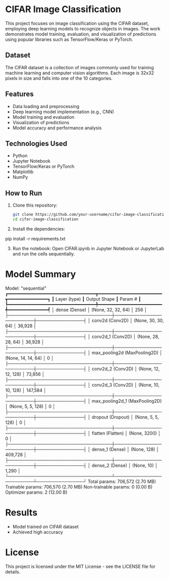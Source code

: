 # CIFAR Image Classification

This project focuses on image classification using the CIFAR dataset, employing deep learning models to recognize objects in images. The work demonstrates model training, evaluation, and visualization of predictions using popular libraries such as TensorFlow/Keras or PyTorch.

## Dataset

The CIFAR dataset is a collection of images commonly used for training machine learning and computer vision algorithms. Each image is 32x32 pixels in size and falls into one of the 10 categories.

## Features

- Data loading and preprocessing
- Deep learning model implementation (e.g., CNN)
- Model training and evaluation
- Visualization of predictions
- Model accuracy and performance analysis

## Technologies Used

- Python
- Jupyter Notebook
- TensorFlow/Keras or PyTorch
- Matplotlib
- NumPy

## How to Run

1. Clone this repository:
   ```bash
   git clone https://github.com/your-username/cifar-image-classification.git
   cd cifar-image-classification

2. Install the dependencies:

pip install -r requirements.txt


3. Run the notebook: Open CIFAR.ipynb in Jupyter Notebook or JupyterLab and run the cells sequentially.


# Model Summary 

Model: "sequential"
┏━━━━━━━━━━━━━━━━━━━━━━━━━━━━━━━━━┳━━━━━━━━━━━━━━━━━━━━━━━━┳━━━━━━━━━━━━━━━┓
┃ Layer (type)                    ┃ Output Shape           ┃       Param # ┃
┡━━━━━━━━━━━━━━━━━━━━━━━━━━━━━━━━━╇━━━━━━━━━━━━━━━━━━━━━━━━╇━━━━━━━━━━━━━━━┩
│ dense (Dense)                   │ (None, 32, 32, 64)     │           256 │
├─────────────────────────────────┼────────────────────────┼───────────────┤
│ conv2d (Conv2D)                 │ (None, 30, 30, 64)     │        36,928 │
├─────────────────────────────────┼────────────────────────┼───────────────┤
│ conv2d_1 (Conv2D)               │ (None, 28, 28, 64)     │        36,928 │
├─────────────────────────────────┼────────────────────────┼───────────────┤
│ max_pooling2d (MaxPooling2D)    │ (None, 14, 14, 64)     │             0 │
├─────────────────────────────────┼────────────────────────┼───────────────┤
│ conv2d_2 (Conv2D)               │ (None, 12, 12, 128)    │        73,856 │
├─────────────────────────────────┼────────────────────────┼───────────────┤
│ conv2d_3 (Conv2D)               │ (None, 10, 10, 128)    │       147,584 │
├─────────────────────────────────┼────────────────────────┼───────────────┤
│ max_pooling2d_1 (MaxPooling2D)  │ (None, 5, 5, 128)      │             0 │
├─────────────────────────────────┼────────────────────────┼───────────────┤
│ dropout (Dropout)               │ (None, 5, 5, 128)      │             0 │
├─────────────────────────────────┼────────────────────────┼───────────────┤
│ flatten (Flatten)               │ (None, 3200)           │             0 │
├─────────────────────────────────┼────────────────────────┼───────────────┤
│ dense_1 (Dense)                 │ (None, 128)            │       409,728 │
├─────────────────────────────────┼────────────────────────┼───────────────┤
│ dense_2 (Dense)                 │ (None, 10)             │         1,290 │
└─────────────────────────────────┴────────────────────────┴───────────────┘
 Total params: 706,572 (2.70 MB)
 Trainable params: 706,570 (2.70 MB)
 Non-trainable params: 0 (0.00 B)
 Optimizer params: 2 (12.00 B)

# Results
  - Model trained on CIFAR dataset
  - Achieved high accuracy
# License
  This project is licensed under the MIT License - see the LICENSE file for details.
